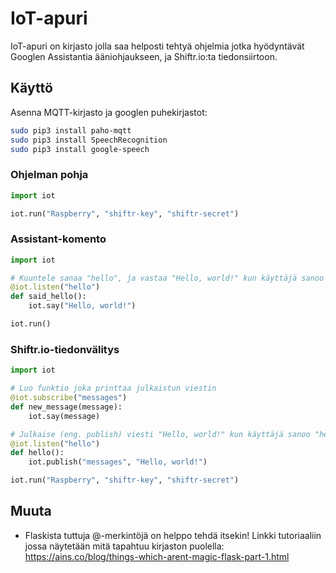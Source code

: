 # IoT-apuri
IoT-apuri on kirjasto jolla saa helposti tehtyä ohjelmia jotka hyödyntävät Googlen Assistantia ääniohjaukseen, ja Shiftr.io:ta tiedonsiirtoon.

## Käyttö
Asenna MQTT-kirjasto ja googlen puhekirjastot:
```sh
sudo pip3 install paho-mqtt
sudo pip3 install SpeechRecognition
sudo pip3 install google-speech
```

### Ohjelman pohja
```python
import iot

iot.run("Raspberry", "shiftr-key", "shiftr-secret")
```

### Assistant-komento
```python
import iot

# Kuuntele sanaa "hello", ja vastaa "Hello, world!" kun käyttäjä sanoo sen
@iot.listen("hello")
def said_hello():
    iot.say("Hello, world!")

iot.run()
```

### Shiftr.io-tiedonvälitys
```python
import iot

# Luo funktio joka printtaa julkaistun viestin
@iot.subscribe("messages")
def new_message(message):
    iot.say(message)

# Julkaise (eng. publish) viesti "Hello, world!" kun käyttäjä sanoo "hello"
@iot.listen("hello")
def hello():
    iot.publish("messages", "Hello, world!")

iot.run("Raspberry", "shiftr-key", "shiftr-secret")
```


## Muuta
- Flaskista tuttuja @-merkintöjä on helppo tehdä itsekin! Linkki tutoriaaliin jossa näytetään mitä tapahtuu kirjaston puolella: https://ains.co/blog/things-which-arent-magic-flask-part-1.html
